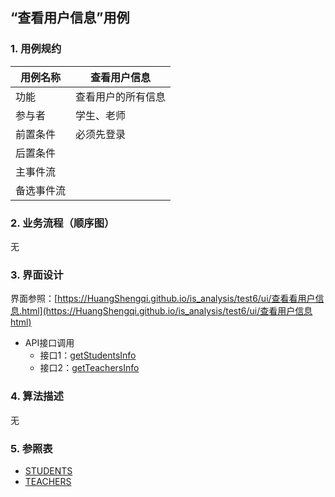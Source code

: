 ## “查看用户信息”用例

### 1. 用例规约

用例名称 | 查看用户信息
---|---
功能 | 查看用户的所有信息
参与者 | 学生、老师
前置条件 | 必须先登录
后置条件 | 
主事件流 | 
备选事件流 | 

### 2. 业务流程（顺序图）
无

### 3. 界面设计

界面参照：[https://HuangShengqi.github.io/is_analysis/test6/ui/查看看用户信息.html](https://HuangShengqi.github.io/is_analysis/test6/ui/查看用户信息html)

- API接口调用
    - 接口1：[getStudentsInfo](../接口/getStudentInfo.md)
    - 接口2：[getTeachersInfo](../接口/getTeacherInfo.md)

### 4. 算法描述
无


### 5. 参照表
- [STUDENTS](../数据库设计.md)
- [TEACHERS](../数据库设计.md)
